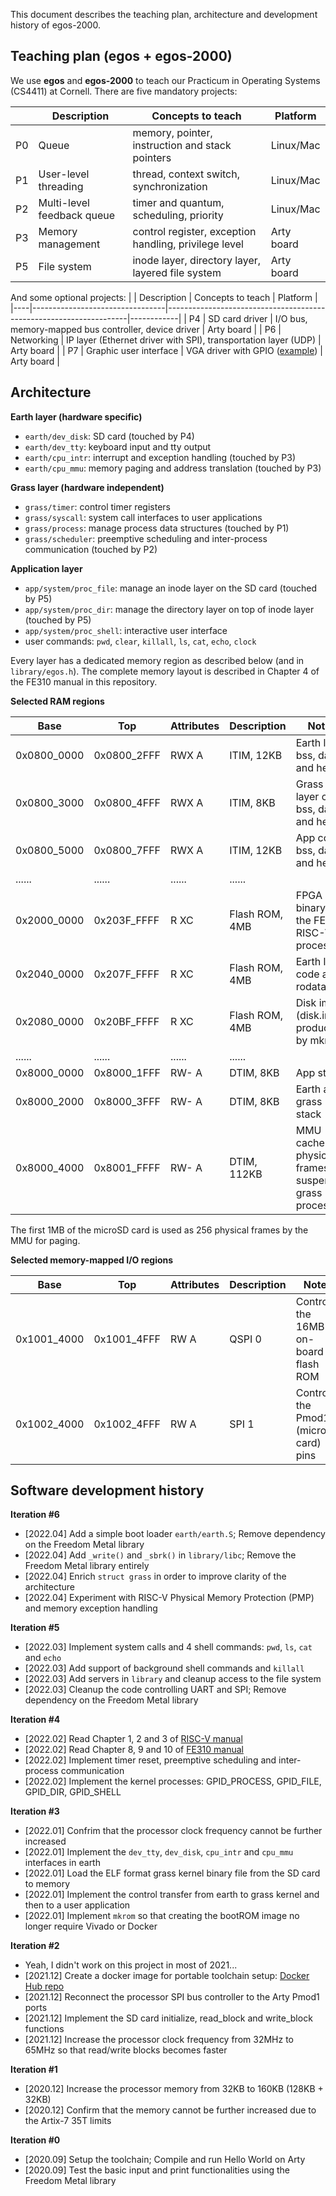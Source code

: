 This document describes the teaching plan, architecture and development history of egos-2000.

## Teaching plan (egos + egos-2000)

We use **egos** and **egos-2000** to teach our Practicum in Operating Systems (CS4411) at Cornell.
There are five mandatory projects:

|    | Description                     | Concepts to teach                                           | Platform   |
|----|---------------------------------|-------------------------------------------------------------|------------|
| P0 | Queue                           | memory, pointer, instruction and stack pointers             | Linux/Mac  |
| P1 | User-level threading            | thread, context switch, synchronization                     | Linux/Mac  |
| P2 | Multi-level feedback queue      | timer and quantum, scheduling, priority                     | Linux/Mac  |
| P3 | Memory management               | control register, exception handling, privilege level       | Arty board |
| P5 | File system                     | inode layer, directory layer, layered file system           | Arty board |

And some optional projects:
|    | Description                     | Concepts to teach                                                  | Platform   |
|----|---------------------------------|--------------------------------------------------------------------|------------|
| P4 | SD card driver                  | I/O bus, memory-mapped bus controller, device driver               | Arty board |
| P6 | Networking                      | IP layer (Ethernet driver with SPI), transportation layer (UDP)    | Arty board |
| P7 | Graphic user interface          | VGA driver with GPIO ([example](https://digilent.com/reference/learn/programmable-logic/tutorials/arty-pmod-vga-demo/start))                        | Arty board |

## Architecture

**Earth layer (hardware specific)**
* `earth/dev_disk`: SD card (touched by P4)
* `earth/dev_tty`: keyboard input and tty output
* `earth/cpu_intr`: interrupt and exception handling (touched by P3)
* `earth/cpu_mmu`: memory paging and address translation (touched by P3)

**Grass layer (hardware independent)**
* `grass/timer`: control timer registers
* `grass/syscall`: system call interfaces to user applications
* `grass/process`: manage process data structures (touched by P1)
* `grass/scheduler`: preemptive scheduling and inter-process communication (touched by P2)

**Application layer**
* `app/system/proc_file`: manage an inode layer on the SD card (touched by P5)
* `app/system/proc_dir`: manage the directory layer on top of inode layer (touched by P5)
* `app/system/proc_shell`: interactive user interface
* user commands: `pwd`, `clear`, `killall`, `ls`, `cat`, `echo`, `clock`

Every layer has a dedicated memory region as described below (and in `library/egos.h`).
The complete memory layout is described in Chapter 4 of the FE310 manual in this repository.

**Selected RAM regions**

| Base        | Top         | Attributes | Description       | Notes                                                      |
|-------------|-------------|------------|-------------------|------------------------------------------------------------|
| 0x0800_0000 | 0x0800_2FFF | RWX A      | ITIM, 12KB        | Earth layer bss, data and heap                             |
| 0x0800_3000 | 0x0800_4FFF | RWX A      | ITIM, 8KB         | Grass layer code, bss, data and heap                       |
| 0x0800_5000 | 0x0800_7FFF | RWX A      | ITIM, 12KB        | App code, bss, data and heap                               |
| ......      | ......      | ......     | ......            |                                                            |
| 0x2000_0000 | 0x203F_FFFF | R XC       | Flash ROM, 4MB    | FPGA binary of the FE310 RISC-V processor                  |
| 0x2040_0000 | 0x207F_FFFF | R XC       | Flash ROM, 4MB    | Earth layer code and rodata                                |
| 0x2080_0000 | 0x20BF_FFFF | R XC       | Flash ROM, 4MB    | Disk image (disk.img produced by mkrom)                    |
| ......      | ......      | ......     | ......            |                                                            |
| 0x8000_0000 | 0x8000_1FFF | RW- A      | DTIM, 8KB         | App stack                                                  |
| 0x8000_2000 | 0x8000_3FFF | RW- A      | DTIM, 8KB         | Earth and grass stack                                      |
| 0x8000_4000 | 0x8001_FFFF | RW- A      | DTIM, 112KB       | MMU cache of physical frames for suspended grass processes |

The first 1MB of the microSD card is used as 256 physical frames by the MMU for paging.

**Selected memory-mapped I/O regions**

| Base        | Top         | Attributes | Description   | Notes                                 |
|-------------|-------------|------------|---------------|---------------------------------------|
| 0x1001_4000 | 0x1001_4FFF | RW A       | QSPI 0        | Control the 16MB on-board flash ROM   |
| 0x1002_4000 | 0x1002_4FFF | RW A       | SPI 1         | Control the Pmod1 (microSD card) pins |

## Software development history

**Iteration #6**

* [2022.04] Add a simple boot loader `earth/earth.S`; Remove dependency on the Freedom Metal library
* [2022.04] Add `_write()` and `_sbrk()` in `library/libc`; Remove the Freedom Metal library entirely
* [2022.04] Enrich `struct grass` in order to improve clarity of the architecture
* [2022.04] Experiment with RISC-V Physical Memory Protection (PMP) and memory exception handling

**Iteration #5**

* [2022.03] Implement system calls and 4 shell commands: `pwd`, `ls`, `cat` and `echo`
* [2022.03] Add support of background shell commands and `killall`
* [2022.03] Add servers in `library` and cleanup access to the file system
* [2022.03] Cleanup the code controlling UART and SPI; Remove dependency on the Freedom Metal library

**Iteration #4**
* [2022.02] Read Chapter 1, 2 and 3 of [RISC-V manual](riscv-privileged-v1.10.pdf)
* [2022.02] Read Chapter 8, 9 and 10 of [FE310 manual](sifive-fe310-v19p04.pdf)
* [2022.02] Implement timer reset, preemptive scheduling and inter-process communication
* [2022.02] Implement the kernel processes: GPID_PROCESS, GPID_FILE, GPID_DIR, GPID_SHELL

**Iteration #3**
* [2022.01] Confrim that the processor clock frequency cannot be further increased
* [2022.01] Implement the `dev_tty`, `dev_disk`, `cpu_intr` and `cpu_mmu` interfaces in earth
* [2022.01] Load the ELF format grass kernel binary file from the SD card to memory
* [2022.01] Implement the control transfer from earth to grass kernel and then to a user application
* [2022.01] Implement `mkrom` so that creating the bootROM image no longer require Vivado or Docker

**Iteration #2**
* Yeah, I didn't work on this project in most of 2021...
* [2021.12] Create a docker image for portable toolchain setup: [Docker Hub repo](https://hub.docker.com/repository/docker/yhzhang0128/arty-toolchain)
* [2021.12] Reconnect the processor SPI bus controller to the Arty Pmod1 ports
* [2021.12] Implement the SD card initialize, read_block and write_block functions
* [2021.12] Increase the processor clock frequency from 32MHz to 65MHz so that read/write blocks becomes faster

**Iteration #1**
* [2020.12] Increase the processor memory from 32KB to 160KB (128KB + 32KB)
* [2020.12] Confirm that the memory cannot be further increased due to the Artix-7 35T limits

**Iteration #0**
* [2020.09] Setup the toolchain; Compile and run Hello World on Arty
* [2020.09] Test the basic input and print functionalities using the Freedom Metal library
